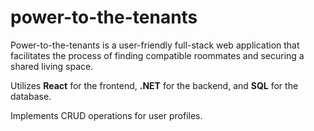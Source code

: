 # power-to-the-tenants

Power-to-the-tenants is a user-friendly full-stack web application that facilitates the process of finding compatible roommates and securing a shared living space. 

Utilizes **React** for the frontend, **.NET** for the backend, and **SQL** for the database.

Implements CRUD operations for user profiles. 
